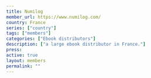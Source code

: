 ```yaml
---
title: Numilog
member_url: https://www.numilog.com/
country: France
series: ["country"] 
tags: ["members"]
categories: ["Ebook distributors"]
description: ["a large ebook distributor in France."]
press:
active: true
layout: members 
permalink: ""
---
```

